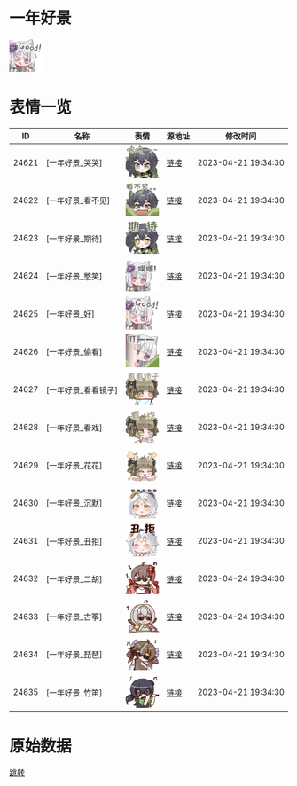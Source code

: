 # 一年好景

<img src="./cover.png" height="60" alt="cover" />

# 表情一览

|ID|名称|表情|源地址|修改时间|
|----|----|----|----|----|
|24621|[一年好景_哭哭]|<img src="./pic/024621_%5B一年好景_哭哭%5D.png" height="60" alt="哭哭"/>|[链接](https://i0.hdslb.com/bfs/garb/1f6d33bbe1251fd0b2806a9ec7ae9c78be7d6d3a.png)|2023-04-21 19:34:30|
|24622|[一年好景_看不见]|<img src="./pic/024622_%5B一年好景_看不见%5D.png" height="60" alt="看不见"/>|[链接](https://i0.hdslb.com/bfs/garb/810d9b66dcbad119de3cc1a0cd88d9f7ca9d9444.png)|2023-04-21 19:34:30|
|24623|[一年好景_期待]|<img src="./pic/024623_%5B一年好景_期待%5D.png" height="60" alt="期待"/>|[链接](https://i0.hdslb.com/bfs/garb/14faea6dc1da26b181a83037b6edee38930a0b07.png)|2023-04-21 19:34:30|
|24624|[一年好景_憋笑]|<img src="./pic/024624_%5B一年好景_憋笑%5D.png" height="60" alt="憋笑"/>|[链接](https://i0.hdslb.com/bfs/garb/497c0729595bb30f9f9454563259d982d4ccf0e8.png)|2023-04-21 19:34:30|
|24625|[一年好景_好]|<img src="./pic/024625_%5B一年好景_好%5D.png" height="60" alt="好"/>|[链接](https://i0.hdslb.com/bfs/garb/ded01c784a9e37f591572b95a795adb8f302986c.png)|2023-04-21 19:34:30|
|24626|[一年好景_偷看]|<img src="./pic/024626_%5B一年好景_偷看%5D.png" height="60" alt="偷看"/>|[链接](https://i0.hdslb.com/bfs/garb/65d3768662f5426e3f6a8f60db93ac7463299054.png)|2023-04-21 19:34:30|
|24627|[一年好景_看看镜子]|<img src="./pic/024627_%5B一年好景_看看镜子%5D.png" height="60" alt="看看镜子"/>|[链接](https://i0.hdslb.com/bfs/garb/b6b2116163fa24c83485c684d166ee7ed4e92c11.png)|2023-04-21 19:34:30|
|24628|[一年好景_看戏]|<img src="./pic/024628_%5B一年好景_看戏%5D.png" height="60" alt="看戏"/>|[链接](https://i0.hdslb.com/bfs/garb/4ab6aa2ffeb4246c6384a5447bfbaec50e539e4f.png)|2023-04-21 19:34:30|
|24629|[一年好景_花花]|<img src="./pic/024629_%5B一年好景_花花%5D.png" height="60" alt="花花"/>|[链接](https://i0.hdslb.com/bfs/garb/bdbd9d207ac1bbd632e2a10c203bd6edac90777d.png)|2023-04-21 19:34:30|
|24630|[一年好景_沉默]|<img src="./pic/024630_%5B一年好景_沉默%5D.png" height="60" alt="沉默"/>|[链接](https://i0.hdslb.com/bfs/garb/cdde36f1bf069a58286245656edf9fe82ddc573f.png)|2023-04-21 19:34:30|
|24631|[一年好景_丑拒]|<img src="./pic/024631_%5B一年好景_丑拒%5D.png" height="60" alt="丑拒"/>|[链接](https://i0.hdslb.com/bfs/garb/5915484e9b3c2ef0c6eba9289b1144036c39038f.png)|2023-04-21 19:34:30|
|24632|[一年好景_二胡]|<img src="./pic/024632_%5B一年好景_二胡%5D.png" height="60" alt="二胡"/>|[链接](https://i0.hdslb.com/bfs/garb/1c507160285c389cb1e2b2d5db0bd805d6d96b37.png)|2023-04-24 19:34:30|
|24633|[一年好景_古筝]|<img src="./pic/024633_%5B一年好景_古筝%5D.png" height="60" alt="古筝"/>|[链接](https://i0.hdslb.com/bfs/garb/942f46146d6b445b392ffa506069e75d7e6dceb1.png)|2023-04-24 19:34:30|
|24634|[一年好景_琵琶]|<img src="./pic/024634_%5B一年好景_琵琶%5D.png" height="60" alt="琵琶"/>|[链接](https://i0.hdslb.com/bfs/garb/1380f1ae9fce33861881ae372564ca6233024f72.png)|2023-04-21 19:34:30|
|24635|[一年好景_竹笛]|<img src="./pic/024635_%5B一年好景_竹笛%5D.png" height="60" alt="竹笛"/>|[链接](https://i0.hdslb.com/bfs/garb/441df36f95e2b02054de5f498041f8f872bef027.png)|2023-04-21 19:34:30|

# 原始数据

[跳转](./raw.json)

